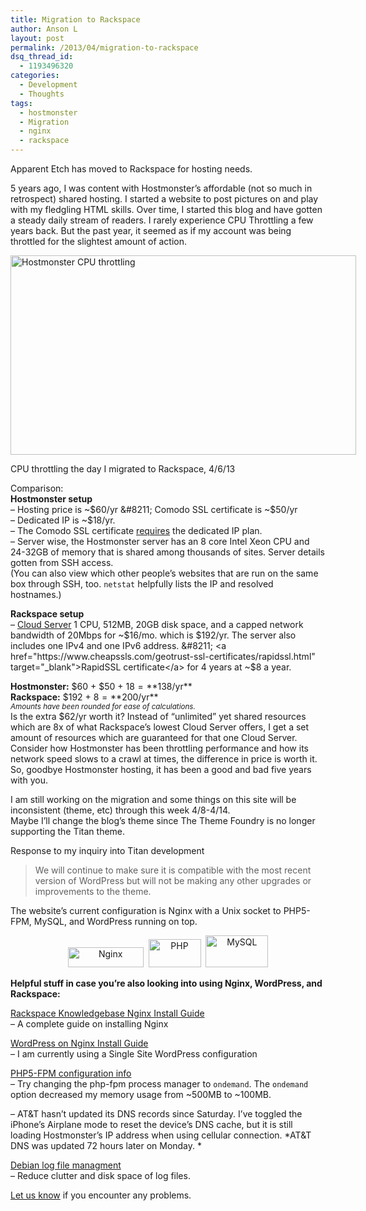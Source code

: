 ```yaml
---
title: Migration to Rackspace
author: Anson L
layout: post
permalink: /2013/04/migration-to-rackspace
dsq_thread_id:
  - 1193496320
categories:
  - Development
  - Thoughts
tags:
  - hostmonster
  - Migration
  - nginx
  - rackspace
---
```

Apparent Etch has moved to Rackspace for hosting needs.

5 years ago, I was content with Hostmonster&#8217;s affordable (not so much in retrospect) shared hosting. I started a website to post pictures on and play with my fledgling HTML skills. Over time, I started this blog and have gotten a steady daily stream of readers. I rarely experience CPU Throttling a few years back. But the past year, it seemed as if my account was being throttled for the slightest amount of action.

<div id="attachment_2472" style="width: 563px" class="wp-caption aligncenter">
  <a href="https://ansonliu.com/wp-content/uploads/2013/04/hostmonster-cpu-throttling.png"><img class=" wp-image-2472  " alt="Hostmonster CPU throttling" src="https://ansonliu.com/wp-content/uploads/2013/04/hostmonster-cpu-throttling.png" width="553" height="319" /></a><p class="wp-caption-text">
    CPU throttling the day I migrated to Rackspace, 4/6/13
  </p>
</div>

<!--more-->

Comparison:  
**Hostmonster setup**  
&#8211; Hosting price is ~$60/yr  
&#8211; Comodo SSL certificate is ~$50/yr  
&#8211; Dedicated IP is ~$18/yr.  
&#8211; The Comodo SSL certificate <a href="https://my.hostmonster.com/cgi/help/426#purchase" target="_blank">requires</a> the dedicated IP plan.  
&#8211; Server wise, the Hostmonster server has an 8 core Intel Xeon CPU and 24-32GB of memory that is shared among thousands of sites. Server details gotten from SSH access.  
(You can also view which other people&#8217;s websites that are run on the same box through SSH, too. `netstat` helpfully lists the IP and resolved hostnames.)

**Rackspace setup**  
&#8211; <a href="http://www.rackspace.com/cloud/servers/pricing_a/" target="_blank">Cloud Server</a> 1 CPU, 512MB, 20GB disk space, and a capped network bandwidth of 20Mbps for ~$16/mo. which is $192/yr. The server also includes one IPv4 and one IPv6 address.  
&#8211; <a href="https://www.cheapssls.com/geotrust-ssl-certificates/rapidssl.html" target="_blank">RapidSSL certificate</a> for 4 years at ~$8 a year.

**Hostmonster:** $60 + $50 + $18 = **$138/yr**  
**Rackspace:** $192 + $8 = **$200/yr**  
<small><em>Amounts have been rounded for ease of calculations. </em></small>  
Is the extra $62/yr worth it? Instead of &#8220;unlimited&#8221; yet shared resources which are 8x of what Rackspace&#8217;s lowest Cloud Server offers, I get a set amount of resources which are guaranteed for that one Cloud Server.  
Consider how Hostmonster has been throttling performance and how its network speed slows to a crawl at times, the difference in price is worth it.  
So, goodbye Hostmonster hosting, it has been a good and bad five years with you.

I am still working on the migration and some things on this site will be inconsistent (theme, etc) through this week 4/8-4/14.  
Maybe I&#8217;ll change the blog&#8217;s theme since The Theme Foundry is no longer supporting the Titan theme.

Response to my inquiry into Titan development

> We will continue to make sure it is compatible with the most recent version of WordPress but will not be making any other upgrades or improvements to the theme.

The website&#8217;s current configuration is Nginx with a Unix socket to PHP5-FPM, MySQL, and WordPress running on top.  
<center>
  <img class="size-full wp-image-2492 alignnone" alt="Nginx" src="https://ansonliu.com/wp-content/uploads/2013/04/Nginx.gif" width="121" height="32" />  <img class=" wp-image-2493 alignnone" alt="PHP" src="https://ansonliu.com/wp-content/uploads/2013/04/PHP-logo.svg_.png" width="84" height="45" />  <img class=" wp-image-2494 alignnone" alt="MySQL" src="https://ansonliu.com/wp-content/uploads/2013/04/powered-by-mysql-125x64.png" width="100" height="51" />
</center>

  
**Helpful stuff in case you&#8217;re also looking into using Nginx, WordPress, and Rackspace:**

<a href="http://www.rackspace.com/knowledge_center/article/installing-nginx-and-php-fpm-preface" target="_blank">Rackspace Knowledgebase Nginx Install Guide</a>  
&#8211; A complete guide on installing Nginx

<a href="http://rtcamp.com/wordpress-nginx/tutorials/" target="_blank">WordPress on Nginx Install Guide</a>  
&#8211; I am currently using a Single Site WordPress configuration

<a href="http://www.php.net/manual/en/install.fpm.configuration.php" target="_blank">PHP5-FPM configuration info</a>  
&#8211; Try changing the php-fpm process manager to `ondemand`. The `ondemand` option decreased my memory usage from ~500MB to ~100MB.

&#8211; AT&T hasn&#8217;t updated its DNS records since Saturday. I&#8217;ve toggled the iPhone&#8217;s Airplane mode to reset the device&#8217;s DNS cache, but it is still loading Hostmonster&#8217;s IP address when using cellular connection. *AT&T DNS was updated 72 hours later on Monday. *

<a href="http://blog.netflowdevelopments.com/2012/03/13/prevent-your-log-files-from-getting-out-of-control-in-debian-squeeze/" target="_blank">Debian log file managment</a>  
&#8211; Reduce clutter and disk space of log files.

[Let us know][1] if you encounter any problems.

 [1]: mailto:support@apparentetch.com